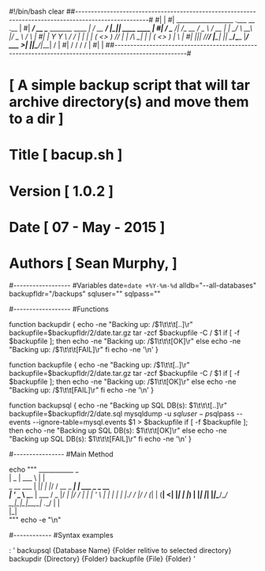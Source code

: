 #!/bin/bash
clear
##-----------------------------------------------------------------------------------------------------#
#|                                                                                                     |
#|               __________________                   .___             __  .__                         |
#|         _____/   __   \______   \_______  ____   __| _/_ __   _____/  |_|__| ____   ____            |
#|        /     \____    /|     ___/\_  __ \/  _ \ / __ |  |  \_/ ___\   __\  |/  _ \ /    \           |
#|	 |  Y Y  \ /    / |    |     |  | \(  <_> ) /_/ |  |  /\  \___|  | |  (  <_> )   |  \          |
#|	 |__|_|  //____/  |____|     |__|   \____/\____ |____/  \___  >__| |__|\____/|___|  /          |
#|             \/                                      \/           \/                    \/           |
#|                                                                                                     |
##-----------------------------------------------------------------------------------------------------#
#
#                [ A simple backup script that will tar archive directory(s) and move them to a dir ]
#
#                                Title   [ bacup.sh                   ]
#                                Version [ 1.0.2                      ]
#                                Date    [ 07 - May - 2015            ]
#                                Authors [ Sean Murphy,               ]

#------------------
#Variables
date=`date +%Y-%m-%d`
alldb="--all-databases"
backupfldr="/backups"
sqluser=""
sqlpass=""

#------------------
#Functions

function backupdir {
	echo -ne "Backing up: /$1\t\t\t[..]\r"
	backupfile=$backupfldr/$2/$date.tar.gz
	tar -zcf $backupfile -C / $1
	if [ -f $backupfile ]; then
		echo -ne "Backing up: /$1\t\t\t[OK]\r"
	else
		echo -ne "Backing up: /$1\t\t\t[FAIL]\r"
	fi
	echo -ne '\n'
}

function backupfile {
	echo -ne "Backing up: /$1\t\t[..]\r"
        backupfile=$backupfldr/$2/$date.tar.gz
        tar -zcf $backupfile -C / $1
        if [ -f $backupfile ]; then
                echo -ne "Backing up: /$1\t\t[OK]\r"
        else
                echo -ne "Backing up: /$1\t\t[FAIL]\r"
	fi
        echo -ne '\n'
}

function backupsql {
	echo -ne "Backing up SQL DB(s): $1\t\t\t[..]\r"
	backupfile=$backupfldr/$2/$date.sql
	mysqldump -u $sqluser -p$sqlpass --events --ignore-table=mysql.events $1 > $backupfile
	if [ -f $backupfile ]; then
		echo -ne "Backing up SQL DB(s): $1\t\t\t[OK]\r"
	else
		echo -ne "Backing up SQL DB(s): $1\t\t\t[FAIL]\r"
	fi
	echo -ne '\n'
}

#----------------
#Main Method

echo """
            ___________            _                
           |  _  | ___ \          | |               
 _ __ ___  | |_| | |_/ / __ _  ___| | ___   _ _ __  
| '_   _ \ \____ | ___ \/ _  |/ __| |/ / | | | '_ \ 
| | | | | |.___/ / |_/ / (_| | (__|   <| |_| | |_) |
|_| |_| |_|\____/\____/ \__,_|\___|_|\_\___,_| .__/ 
                                             | |    
                                             |_|    
"""
echo -e "\n"

#------------
#Syntax examples

: '
backupsql {Database Name} {Folder relitive to selected directory}
backupdir {Directory} {Folder}
backupfile {File} {Folder}
'
